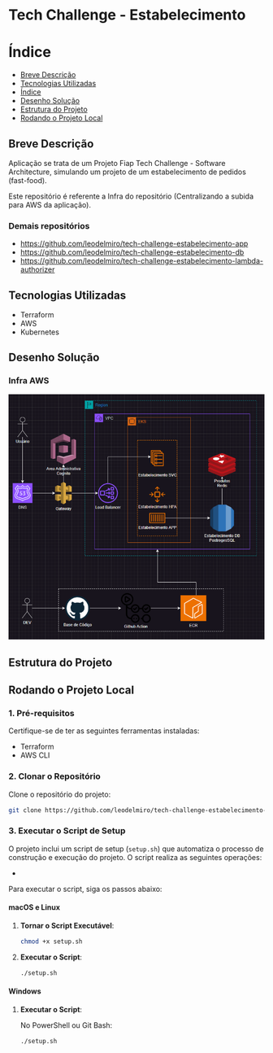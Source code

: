 # Tech Challenge - Estabelecimento

# Índice

* [Breve Descrição](#Breve-Descrição)
* [Tecnologias Utilizadas](#Tecnologias-Utilizadas)
* [Índice](#índice)
* [Desenho Solução](#Desenho-Solução)
* [Estrutura do Projeto](#Estrutura-do-Projeto)
* [Rodando o Projeto Local](#Rodando-o-Projeto-Local)

## Breve Descrição

Aplicação se trata de um Projeto Fiap Tech Challenge - Software Architecture, simulando um projeto de um estabelecimento
de pedidos (fast-food).

Este repositório é referente a Infra do repositório (Centralizando a subida para AWS da aplicação).

### Demais repositórios
- https://github.com/leodelmiro/tech-challenge-estabelecimento-app
- https://github.com/leodelmiro/tech-challenge-estabelecimento-db
- https://github.com/leodelmiro/tech-challenge-estabelecimento-lambda-authorizer

## Tecnologias Utilizadas

- Terraform
- AWS
- Kubernetes

## Desenho Solução

### Infra AWS

![Tech Challenge Drawio Infra](img.png)

## Estrutura do Projeto

## Rodando o Projeto Local

### 1. Pré-requisitos

Certifique-se de ter as seguintes ferramentas instaladas:

- Terraform
- AWS CLI

### 2. Clonar o Repositório

Clone o repositório do projeto:

```sh
git clone https://github.com/leodelmiro/tech-challenge-estabelecimento-infra
```

### 3. Executar o Script de Setup

O projeto inclui um script de setup (`setup.sh`) que automatiza o processo de construção e execução do projeto. O script
realiza as seguintes operações:

- 

Para executar o script, siga os passos abaixo:

#### macOS e Linux

1. **Tornar o Script Executável**:

    ```sh
    chmod +x setup.sh
    ```

2. **Executar o Script**:

    ```sh
    ./setup.sh
    ```

#### Windows

1. **Executar o Script**:

   No PowerShell ou Git Bash:

    ```sh
    ./setup.sh
    ```